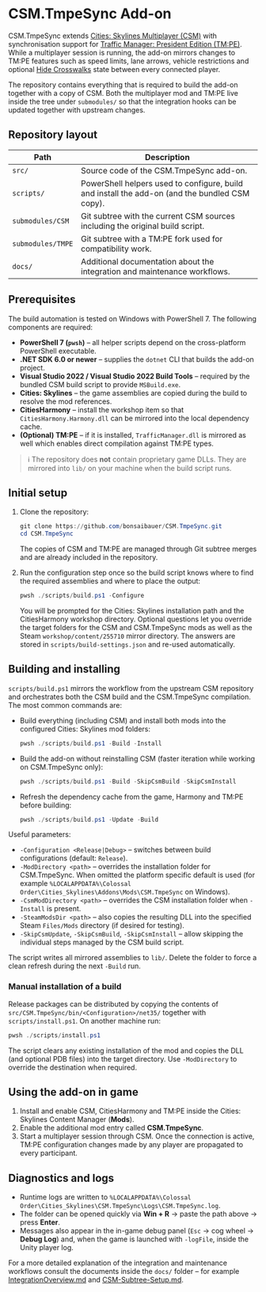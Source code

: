 # CSM.TmpeSync Add-on

CSM.TmpeSync extends [Cities: Skylines Multiplayer (CSM)](https://github.com/CitiesSkylinesMultiplayer/CSM) with synchronisation
support for [Traffic Manager: President Edition (TM:PE)](https://github.com/CitiesSkylinesMods/TMPE). While a multiplayer session is
running, the add-on mirrors changes to TM:PE features such as speed limits, lane arrows, vehicle restrictions and optional
[Hide Crosswalks](https://github.com/CitiesSkylinesMods/HideCrosswalks) state between every connected player.

The repository contains everything that is required to build the add-on together with a copy of CSM. Both the multiplayer mod and
TM:PE live inside the tree under `submodules/` so that the integration hooks can be updated together with upstream changes.

## Repository layout

| Path | Description |
| --- | --- |
| `src/` | Source code of the CSM.TmpeSync add-on. |
| `scripts/` | PowerShell helpers used to configure, build and install the add-on (and the bundled CSM copy). |
| `submodules/CSM` | Git subtree with the current CSM sources including the original build script. |
| `submodules/TMPE` | Git subtree with a TM:PE fork used for compatibility work. |
| `docs/` | Additional documentation about the integration and maintenance workflows. |

## Prerequisites

The build automation is tested on Windows with PowerShell 7. The following components are required:

* **PowerShell 7 (`pwsh`)** – all helper scripts depend on the cross-platform PowerShell executable.
* **.NET SDK 6.0 or newer** – supplies the `dotnet` CLI that builds the add-on project.
* **Visual Studio 2022 / Visual Studio 2022 Build Tools** – required by the bundled CSM build script to provide `MSBuild.exe`.
* **Cities: Skylines** – the game assemblies are copied during the build to resolve the mod references.
* **CitiesHarmony** – install the workshop item so that `CitiesHarmony.Harmony.dll` can be mirrored into the local dependency
  cache.
* **(Optional) TM:PE** – if it is installed, `TrafficManager.dll` is mirrored as well which enables direct compilation against
  TM:PE types.

> ℹ️ The repository does **not** contain proprietary game DLLs. They are mirrored into `lib/` on your machine when the build script
> runs.

## Initial setup

1. Clone the repository:

   ```powershell
   git clone https://github.com/bonsaibauer/CSM.TmpeSync.git
   cd CSM.TmpeSync
   ```

   The copies of CSM and TM:PE are managed through Git subtree merges and are already included in the repository.

2. Run the configuration step once so the build script knows where to find the required assemblies and where to place the output:

   ```powershell
   pwsh ./scripts/build.ps1 -Configure
   ```

   You will be prompted for the Cities: Skylines installation path and the CitiesHarmony workshop directory. Optional questions
   let you override the target folders for the CSM and CSM.TmpeSync mods as well as the Steam `workshop/content/255710` mirror
   directory. The answers are stored in `scripts/build-settings.json` and re-used automatically.

## Building and installing

`scripts/build.ps1` mirrors the workflow from the upstream CSM repository and orchestrates both the CSM build and the
CSM.TmpeSync compilation. The most common commands are:

* Build everything (including CSM) and install both mods into the configured Cities: Skylines mod folders:

  ```powershell
  pwsh ./scripts/build.ps1 -Build -Install
  ```

* Build the add-on without reinstalling CSM (faster iteration while working on CSM.TmpeSync only):

  ```powershell
  pwsh ./scripts/build.ps1 -Build -SkipCsmBuild -SkipCsmInstall
  ```

* Refresh the dependency cache from the game, Harmony and TM:PE before building:

  ```powershell
  pwsh ./scripts/build.ps1 -Update -Build
  ```

Useful parameters:

* `-Configuration <Release|Debug>` – switches between build configurations (default: `Release`).
* `-ModDirectory <path>` – overrides the installation folder for CSM.TmpeSync. When omitted the platform specific default is
  used (for example `%LOCALAPPDATA%\Colossal Order\Cities_Skylines\Addons\Mods\CSM.TmpeSync` on Windows).
* `-CsmModDirectory <path>` – overrides the CSM installation folder when `-Install` is present.
* `-SteamModsDir <path>` – also copies the resulting DLL into the specified Steam `Files/Mods` directory (if desired for testing).
* `-SkipCsmUpdate`, `-SkipCsmBuild`, `-SkipCsmInstall` – allow skipping the individual steps managed by the CSM build script.

The script writes all mirrored assemblies to `lib/`. Delete the folder to force a clean refresh during the next `-Build` run.

### Manual installation of a build

Release packages can be distributed by copying the contents of `src/CSM.TmpeSync/bin/<Configuration>/net35/` together with
`scripts/install.ps1`. On another machine run:

```powershell
pwsh ./scripts/install.ps1
```

The script clears any existing installation of the mod and copies the DLL (and optional PDB files) into the target directory. Use
`-ModDirectory` to override the destination when required.

## Using the add-on in game

1. Install and enable CSM, CitiesHarmony and TM:PE inside the Cities: Skylines Content Manager (**Mods**).
2. Enable the additional mod entry called **CSM.TmpeSync**.
3. Start a multiplayer session through CSM. Once the connection is active, TM:PE configuration changes made by any player are
   propagated to every participant.

## Diagnostics and logs

* Runtime logs are written to `%LOCALAPPDATA%\Colossal Order\Cities_Skylines\CSM.TmpeSync\Logs\CSM.TmpeSync.log`.
* The folder can be opened quickly via **Win + R** → paste the path above → press **Enter**.
* Messages also appear in the in-game debug panel (`Esc` → cog wheel → **Debug Log**) and, when the game is launched with
  `-logFile`, inside the Unity player log.

For a more detailed explanation of the integration and maintenance workflows consult the documents inside the `docs/` folder –
for example [IntegrationOverview.md](docs/IntegrationOverview.md) and [CSM-Subtree-Setup.md](docs/CSM-Subtree-Setup.md).
